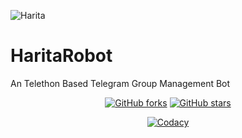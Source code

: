 ![Harita](https://telegra.ph/file/8f121a6cbded3de42ffdd.jpg)
# HaritaRobot
An Telethon Based Telegram Group Management Bot
<p align="center">
    <a href="https://github.com/TeamEviral/HaritaRobot/network"><img src="https://img.shields.io/github/forks/TeamEviral/HaritaRobot?style=for-the-badge" alt="GitHub forks" /></a>
    <a href="https://github.com/TeamEviral/HaritaRobot/stargazers"><img src="https://img.shields.io/github/stars/TeamEviral/HaritaRobot??style=for-the-badge" alt="GitHub stars" /></a>
</p>
<p align="center">
    <a href="https://app.codacy.com/gh/Teameviral/HaritaRobot/dashboard"> <img src="https://img.shields.io/codacy/grade/4d58f2a402b54aed8a7d95f7add45a81?color=brightgreen&logo=codacy&logoColor=green&style=for-the-badge" alt="Codacy" /></a>
